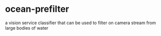 # ocean-prefilter
a vision service classifier that can be used to filter on camera stream from large bodies of water
